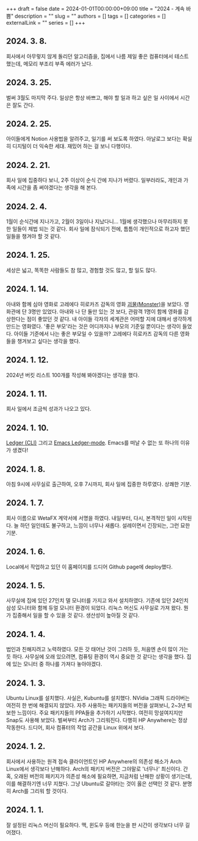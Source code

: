 +++ 
draft = false
date = 2024-01-01T00:00:00+09:00
title = "2024 - 계속 바쁨"
description = ""
slug = ""
authors = []
tags = []
categories = []
externalLink = ""
series = []
+++

## 2024. 3. 8.
회사에서 아무렇지 않게 돌리던 알고리즘을, 집에서 나름 제일 좋은 컴퓨터에서 테스트 했는데, 메모리 부조리 부족 에러가 났다.


## 2024. 3. 25.
벌써 3월도 마지막 주다.
일상은 항상 바쁘고, 해야 할 일과 하고 싶은 일 사이에서 시간은 잘도 간다.


## 2024. 2. 25.
아이들에게 Notion 사용법을 알려주고, 일기를 써 보도록 하였다.
아날로그 보다는 확실히 디지털이 더 익숙한 세대. 
재밌어 하는 걸 보니 다행이다.


## 2024. 2. 21.
회사 일에 집중하다 보니, 2주 이상이 순식 간에 지나가 버렸다.
일부러라도, 개인과 가족에 시간을 좀 써야겠다는 생각을 해 본다.


## 2024. 2. 4.
1월이 순식간에 지나가고, 2월이 3일이나 지났다니...
1월에 생각했으나 마무리하지 못한 일들이 제법 되는 것 같다.
회사 일에 잠식되기 전에, 틈틈이 개인적으로 하고자 했던 일들을 챙겨야 할 것 같다.


## 2024. 1. 25.
세상은 넓고, 똑똑한 사람들도 참 많고, 경험할 것도 많고, 할 일도 많다.


## 2024. 1. 14.
아내와 함께 심야 영화로 고레에다 히로카즈 감독의 영화 [괴물(Monster)](https://namu.wiki/w/%EA%B4%B4%EB%AC%BC(%EC%9D%BC%EB%B3%B8%20%EC%98%81%ED%99%94))을 보았다.
영화관에 단 3명만 있었다.
아내와 나 단 둘만 있는 것 보다, 관람객 1명이 함께 영화를 감상한다는 점이 좋았던 것 같다.
내 아이들 각자의 세계관은 어떠할 지에 대해서 생각하게 만드는 영화였다.
'좋은 부모'라는 것은 어디까지나 부모의 기준일 뿐이다는 생각이 들었다.
아이들 기준에서 나는 좋은 부모일 수 있을까?
고레에다 히로카즈 감독의 다른 영화들을 챙겨보고 싶다는 생각을 했다.


## 2024. 1. 12.
2024년 버킷 리스트 100개를 작성해 봐야겠다는 생각을 했다.


## 2024. 1. 11.
회사 일에서 조금씩 성과가 나오고 있다. 


## 2024. 1. 10.
[Ledger (CLI)](https://ledger-cli.org) 그리고 [Emacs Ledger-mode](https://github.com/ledger/ledger-mode). Emacs를 떠날 수 없는 또 하나의 이유가 생겼다!


## 2024. 1. 8.
아침 9시에 사무실로 출근하여, 오후 7시까지, 회사 일에 집중한 하루였다.
상쾌한 기분.


## 2024. 1. 7.
회사 이름으로 WetaFX 계약서에 서명을 하였다.
내일부터, 다시, 본격적인 일이 시작된다.
늘 하던 일인데도 불구하고, 느낌이 너무나 새롭다.
설레이면서 긴장되는, 그런 묘한 기분.


## 2024. 1. 6.
Local에서 작업하고 있던 이 홈페이지를 드디어 Github page에 deploy했다.


## 2024. 1. 5.
사무실에 집에 있던 27인치 델 모니터를 가지고 와서 설치하였다. 
기존에 있던 24인치 삼성 모니터와 함께 듀얼 모니터 환경이 되었다.
리눅스 머신도 사무실로 가져 왔다.
뭔가 집중해서 일을 할 수 있을 것 같다.
생산성이 높아질 것 같다.


## 2024. 1. 4.
법인과 친해지려고 노력하였다.
모든 갓 태어난 것이 그러하 듯, 처음엔 손이 많이 가는 듯 하다.
사무실에 오래 있으려면, 컴퓨팅 환경이 역시 중요한 것 같다는 생각을 했다.
집에 있는 모니터 중 하나를 가져다 놓아야겠다. 


## 2024. 1. 3.
Ubuntu Linux를 설치했다.
사실은, Kubuntu를 설치했다.
NVidia 그래픽 드라이버는 여전히 한 번에 해결되지 않았다.
자주 사용하는 패키지들의 버전을 살펴보니, 2~3년 퇴보한 느낌이다.
주요 패키지들의 PPA들을 추가하기 시작했다.
여전히 망설여지지만 Snap도 사용해 보았다.
벌써부터 Arch가 그리워진다. 
다행히 HP Anywhere는 정상 작동한다.
드디어, 회사 컴퓨터의 작업 공간을 Linux 위에서 보다.


## 2024. 1. 2.
회사에서 사용하는 원격 접속 클라이언트인 HP Anywhere의 의존성 해소가 Arch Linux에서 생각보다 난해하다.
Arch의 패키지 버전은 그야말로 '너무나' 최신이다.
간혹, 오래된 버전의 패키지가 의존성 해소에 필요하면, 지금처럼 난해한 상황이 생기는데, 이를 해결하기엔 너무 지쳤다.
그냥 Ubuntu로 갈아타는 것이 옳은 선택인 것 같다. 
분명히 Arch를 그리워 할 것이다.


## 2024. 1. 1.
잘 설정된 리눅스 머신이 필요하다. 맥, 윈도우 등에 한눈을 판 시간이 생각보다 너무 길어졌다.

